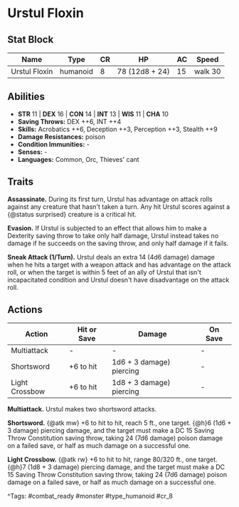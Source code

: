# Urstul Floxin

## Stat Block

| Name | Type | CR | HP | AC | Speed |
|------|------|----|----|----|-------|
| Urstul Floxin | humanoid | 8 | 78 (12d8 + 24) | 15 | walk 30 |

## Abilities

- **STR** 11 | **DEX** 16 | **CON** 14 | **INT** 13 | **WIS** 11 | **CHA** 10
- **Saving Throws:** DEX ++6, INT ++4  
- **Skills:** Acrobatics ++6, Deception ++3, Perception ++3, Stealth ++9  
- **Damage Resistances:** poison  
- **Condition Immunities:** -  
- **Senses:** -  
- **Languages:** Common, Orc, Thieves' cant

## Traits

**Assassinate.** During its first turn, Urstul has advantage on attack rolls against any creature that hasn't taken a turn. Any hit Urstul scores against a {@status surprised} creature is a critical hit.

**Evasion.** If Urstul is subjected to an effect that allows him to make a Dexterity saving throw to take only half damage, Urstul instead takes no damage if he succeeds on the saving throw, and only half damage if it fails.

**Sneak Attack (1/Turn).** Urstul deals an extra 14 (4d6 damage) damage when he hits a target with a weapon attack and has advantage on the attack roll, or when the target is within 5 feet of an ally of Urstul that isn't incapacitated condition and Urstul doesn't have disadvantage on the attack roll.


## Actions

| Action | Hit or Save | Damage | On Save |
|--------|--------------|--------|----------|
| Multiattack | - | - | - |
| Shortsword | +6 to hit | 1d6 + 3 damage) piercing | - |
| Light Crossbow | +6 to hit | 1d8 + 3 damage) piercing | - |

**Multiattack.** Urstul makes two shortsword attacks.

**Shortsword.** {@atk mw} +6 to hit to hit, reach 5 ft., one target. {@h}6 (1d6 + 3 damage) piercing damage, and the target must make a DC 15 Saving Throw Constitution saving throw, taking 24 (7d6 damage) poison damage on a failed save, or half as much damage on a successful one.

**Light Crossbow.** {@atk rw} +6 to hit to hit, range 80/320 ft., one target. {@h}7 (1d8 + 3 damage) piercing damage, and the target must make a DC 15 Saving Throw Constitution saving throw, taking 24 (7d6 damage) poison damage on a failed save, or half as much damage on a successful one.


^Tags: #combat_ready #monster #type_humanoid #cr_8